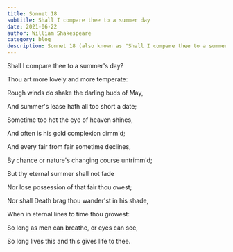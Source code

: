 ```yaml
---
title: Sonnet 18
subtitle: Shall I compare thee to a summer day
date: 2021-06-22
author: William Shakespeare
category: blog
description: Sonnet 18 (also known as "Shall I compare thee to a summer day") is one of the best-known of the 154 sonnets written by English poet and playwright William Shakespeare.
---
```


Shall I compare thee to a summer's day?

Thou art more lovely and more temperate:

Rough winds do shake the darling buds of May,

And summer's lease hath all too short a date;

Sometime too hot the eye of heaven shines,

And often is his gold complexion dimm'd;

And every fair from fair sometime declines,

By chance or nature's changing course untrimm'd;

But thy eternal summer shall not fade

Nor lose possession of that fair thou owest;

Nor shall Death brag thou wander'st in his shade,

When in eternal lines to time thou growest:

⁠So long as men can breathe, or eyes can see,

⁠So long lives this and this gives life to thee.
